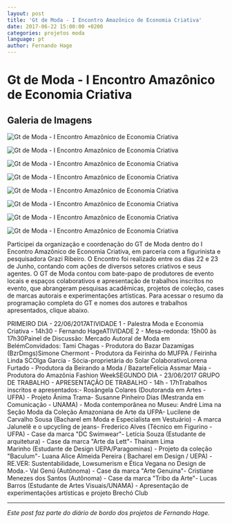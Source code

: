 ```yaml
---
layout: post
title: 'Gt de Moda - I Encontro Amazônico de Economia Criativa'
date: 2017-06-22 15:00:00 +0200
categories: projetos moda
language: pt
author: Fernando Hage
---
```


# Gt de Moda - I Encontro Amazônico de Economia Criativa

## Galeria de Imagens

![Gt de Moda - I Encontro Amazônico de Economia Criativa](/assets/images/gt-de-moda-i-encontro-amazonico-de-economia-criativa-01.jpg)

![Gt de Moda - I Encontro Amazônico de Economia Criativa](/assets/images/gt-de-moda-i-encontro-amazonico-de-economia-criativa-02.jpg)

![Gt de Moda - I Encontro Amazônico de Economia Criativa](/assets/images/gt-de-moda-i-encontro-amazonico-de-economia-criativa-03.jpg)

![Gt de Moda - I Encontro Amazônico de Economia Criativa](/assets/images/gt-de-moda-i-encontro-amazonico-de-economia-criativa-04.jpg)

![Gt de Moda - I Encontro Amazônico de Economia Criativa](/assets/images/gt-de-moda-i-encontro-amazonico-de-economia-criativa-05.jpg)

![Gt de Moda - I Encontro Amazônico de Economia Criativa](/assets/images/gt-de-moda-i-encontro-amazonico-de-economia-criativa-06.jpg)

![Gt de Moda - I Encontro Amazônico de Economia Criativa](/assets/images/gt-de-moda-i-encontro-amazonico-de-economia-criativa-07.jpg)

![Gt de Moda - I Encontro Amazônico de Economia Criativa](/assets/images/gt-de-moda-i-encontro-amazonico-de-economia-criativa-08.jpg)

Participei da organização e coordenação do GT de Moda dentro do I Encontro Amazônico de Economia Criativa, em parceria com a figurinista e pesquisadora Grazi Ribeiro. O Encontro foi realizado entre os dias 22 e 23 de Junho, contando com ações de diversos setores criativos e seus agentes. O GT de Moda contou com bate-papo de produtores de evento locais e espaços colaborativos e apresentação de trabalhos inscritos no evento, que abrangeram pesquisas acadêmicas, projetos de coleção, cases de marcas autorais e experimentações artísticas. ​Para acessar o resumo da programação completa do GT e nomes dos autores e trabalhos apresentados, clique abaixo.

​PRIMEIRO DIA - 22/06/2017ATIVIDADE 1 - Palestra Moda e Economia Criativa - 14h30 - Fernando HageATIVIDADE 2 - Mesa-redonda: 15h00 às 17h30Painel de Discussão: Mercado Autoral de Moda em BelémConvidados: Tami Chagas - Produtora do Bazar Dazamigas (BzrDmgs)Simone Chermont - Produtora da Feirinha do MUFPA / Feirinha Linda SCOlga Garcia - Sócia-proprietária do Solar ColaborativoLorena Furtado - Produtora da Beirando a Moda / BazarteFelicia Assmar Maia - Produtora do Amazônia Fashion WeekSEGUNDO DIA - 23/06/2017 GRUPO DE TRABALHO - APRESENTAÇÃO DE TRABALHO - 14h - 17hTrabalhos inscritos e apresentados:- Rosângela Colares (Doutoranda em Artes - UFPA) - Projeto Ânima Trama- Susanne Pinheiro Dias (Mestranda em Comunicação - UNAMA) - Moda contemporânea no Museu: André Lima na Seção Moda da Coleção Amazoniana de Arte da UFPA- Lucilene de Carvalho Sousa (Bacharel em Moda e Especialista em Vestuário) - A marca Jalunelê e o upcycling de jeans- Frederico Alves (Técnico em Figurino - UFPA) - Case da marca "DC Swimwear"- Letícia Souza (Estudante de arquitetura) - Case da marca "Arte da Lett"- Thainam Lima Marinho (Estudante de Design UEPA/Paragominas) - Projeto da coleção "Baculum"- Luana Alice Almeida Pereira ( Bacharel em Design / UEPA) - RE.VER: Sustentabilidade, Lowsumerism e Ética Vegana no Design de Moda.- Val Genú (Autônoma) - Case da marca "Arte Genuina"- Cristiane Menezes dos Santos (Autônoma) - Case da marca "Tribo da Arte"- Lucas Barros (Estudante de Artes Visuais/UNAMA) - Apresentação de experimentações artísticas e projeto Brechó Club

---

*Este post faz parte do diário de bordo dos projetos de Fernando Hage.*